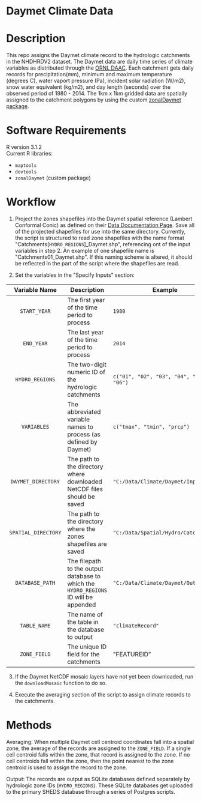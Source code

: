 Daymet Climate Data
===================

# Description
This repo assigns the Daymet climate record to the hydrologic catchments in the 
NHDHRDV2 dataset. The Daymet data are daily time series of climate variables as 
distributed through the [ORNL DAAC](https://daymet.ornl.gov/). Each catchment 
gets daily records for precipitation(mm), minimum and maximum temperature 
(degrees C), water vaport pressure (Pa), incident solar radiation (W/m2), snow 
water equivalent (kg/m2), and day length (seconds) over the observed period of 
1980 - 2014. The 1km x 1km gridded data are spatially assigned to the catchment 
polygons by using the custom 
[zonalDaymet package](https://github.com/Conte-Ecology/zonalDaymet).


# Software Requirements

R version 3.1.2  
Current R libraries:  
  - `maptools`
  - `devtools`
  - `zonalDaymet` (custom package)


# Workflow

1. Project the zones shapefiles into the Daymet spatial reference (Lambert 
Conformal Conic) as defined on their 
[Data Documentation Page](https://daymet.ornl.gov/datasupport.html). Save all 
of the projected shapefiles for use into the same directory. Currently, the 
script is structured to read zone shapefiles with the name format 
"Catchments[`HYDRO_REGIONS`]_Daymet.shp", referencing ont of the input variables 
in step 2. An example of one shapefile name is "Catchments01_Daymet.shp". If this
naming scheme is altered, it should be reflected in the part of the script 
where the shapefiles are read.

2. Set the variables in the "Specify Inputs" section:

|  Variable Name    | Description                                                                          | Example                                |
|:-----------------:| ------------------------------------------------------------------------------------ | -------------------------------------- |
|`START_YEAR`       | The first year of the time period to process                                         | `1980`                                 |
|`END_YEAR`         | The last year of the time period to process                                          | `2014`                                 |
|`HYDRO_REGIONS`    | The two-digit numeric ID of the hydrologic catchments                                | `c("01", "02", "03", "04", "05", "06")`|
|`VARIABLES`        | The abbreviated variable names to process (as defined by Daymet)                     | `c("tmax", "tmin", "prcp")`            |
|`DAYMET_DIRECTORY` | The path to the directory where downloaded NetCDF files should be saved              | `"C:/Data/Climate/Daymet/Input"`       |
|`SPATIAL_DIRECTORY`| The path to the directory where the zones shapefiles are saved                       | `"C:/Data/Spatial/Hydro/Catchments"`   |
|`DATABASE_PATH`    | The filepath to the output database to which the `HYDRO_REGIONS` ID will be appended | `"C:/Data/Climate/Daymet/Output"`      |
|`TABLE_NAME`       | The name of the table in the database to output                                      | `"climateRecord"`                      |
|`ZONE_FIELD`       | The unique ID field for the catchments                                               | "FEATUREID"                            |

3. If the Daymet NetCDF mosaic layers have not yet been downloaded, run the 
`downloadMosaic` function to do so.

4. Execute the averaging section of the script to assign climate records to the 
catchments.


# Methods
Averaging: When multiple Daymet cell centroid coordinates fall into a spatial 
zone, the average of the records are assigned to the `ZONE_FIELD`. If a single 
cell centroid falls within the zone, that record is assigned to the zone. If 
no cell centroids fall within the zone, then the point nearest to the zone 
centroid is used to assign the record to the zone.

Output: The records are output as SQLite databases defined separately by 
hydrologic zone IDs (`HYDRO_REGIONS`). These SQLite databases get uploaded 
to the primary SHEDS database through a series of Postgres scripts.





